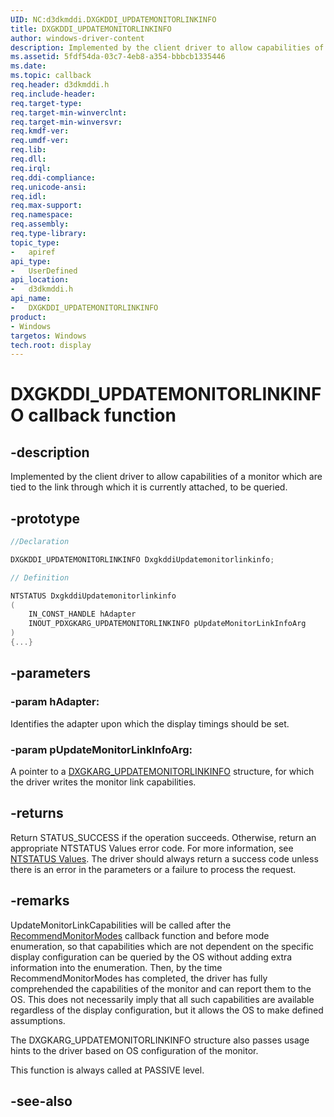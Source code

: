 ```yaml
---
UID: NC:d3dkmddi.DXGKDDI_UPDATEMONITORLINKINFO
title: DXGKDDI_UPDATEMONITORLINKINFO
author: windows-driver-content
description: Implemented by the client driver to allow capabilities of a monitor which are tied to the link through which it is currently attached, to be queried.
ms.assetid: 5fdf54da-03c7-4eb8-a354-bbbcb1335446
ms.date:
ms.topic: callback
req.header: d3dkmddi.h
req.include-header:
req.target-type:
req.target-min-winverclnt:
req.target-min-winversvr:
req.kmdf-ver:
req.umdf-ver:
req.lib:
req.dll:
req.irql:
req.ddi-compliance:
req.unicode-ansi:
req.idl:
req.max-support:
req.namespace:
req.assembly:
req.type-library:
topic_type:
-	apiref
api_type:
-	UserDefined
api_location:
-	d3dkmddi.h
api_name:
-	DXGKDDI_UPDATEMONITORLINKINFO
product: 
- Windows
targetos: Windows
tech.root: display
---
```


# DXGKDDI_UPDATEMONITORLINKINFO callback function

## -description

Implemented by the client driver to allow capabilities of a monitor which are tied to the link through which it is currently attached, to be queried.

## -prototype

```cpp
//Declaration

DXGKDDI_UPDATEMONITORLINKINFO DxgkddiUpdatemonitorlinkinfo;

// Definition

NTSTATUS DxgkddiUpdatemonitorlinkinfo
(
	IN_CONST_HANDLE hAdapter
	INOUT_PDXGKARG_UPDATEMONITORLINKINFO pUpdateMonitorLinkInfoArg
)
{...}

```

## -parameters

### -param hAdapter:

Identifies the adapter upon which the display timings should be set.

### -param pUpdateMonitorLinkInfoArg:

A pointer to a [DXGKARG_UPDATEMONITORLINKINFO](ns-d3dkmddi-_dxgkarg_updatemonitorlinkinfo.md) structure, for which the driver writes the monitor link capabilities.

## -returns

Return STATUS_SUCCESS if the operation succeeds. Otherwise, return an appropriate NTSTATUS Values error code. For more information, see [NTSTATUS Values](https://docs.microsoft.com/windows-hardware/drivers/kernel/ntstatus-values). The driver should always return a success code unless there is an error in the parameters or a failure to process the request.

## -remarks

UpdateMonitorLinkCapabilities will be called after the [RecommendMonitorModes](nc-d3dkmddi-dxgkddi_recommendmonitormodes.md) callback function and before mode enumeration, so that capabilities which are not dependent on the specific display configuration can be queried by the OS without adding extra information into the enumeration. Then, by the time RecommendMonitorModes has completed, the driver has fully comprehended the capabilities of the monitor and can report them to the OS. This does not necessarily imply that all such capabilities are available regardless of the display configuration, but it allows the OS to make defined assumptions.

The DXGKARG_UPDATEMONITORLINKINFO structure also passes usage hints to the driver based on OS configuration of the monitor.

This function is always called at PASSIVE level.



## -see-also
